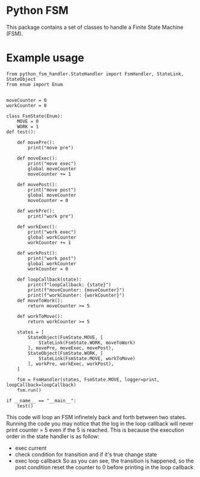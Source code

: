 # Python FSM
This package contains a set of classes to handle a Finite State Machine (FSM).

# Example usage
```
from python_fsm_handler.StateHandler import FsmHandler, StateLink, StateObject
from enum import Enum


moveCounter = 0
workCounter = 0

class FsmState(Enum):
    MOVE = 0
    WORK = 1
def test():

    def movePre():
        print("move pre")

    def moveExec():
        print("move exec")
        global moveCounter
        moveCounter += 1

    def movePost():
        print("move post")
        global moveCounter
        moveCounter = 0

    def workPre():
        print("work pre")
    
    def workExec():
        print("work exec")
        global workCounter
        workCounter += 1
    
    def workPost():
        print("work post")
        global workCounter
        workCounter = 0

    def loopCallback(state):
        print(f"loopCallback: {state}")
        print(f"moveCounter: {moveCounter}")
        print(f"workCounter: {workCounter}")
    def moveToWork():
        return moveCounter >= 5
    
    def workToMove():
        return workCounter >= 5

    states = [
        StateObject(FsmState.MOVE, [
            StateLink(FsmState.WORK, moveToWork)
        ], movePre, moveExec, movePost),
        StateObject(FsmState.WORK, [
            StateLink(FsmState.MOVE, workToMove)
        ], workPre, workExec, workPost),
    ]

    fsm = FsmHandler(states, FsmState.MOVE, logger=print, loopCallback=loopCallback)
    fsm.run()

if __name__ == "__main__":
    test()
```

This code will loop an FSM infinetely back and forth between two states. Running the code you may notice that the log in the loop callback will never print counter = 5 even if the 5 is reached. This is because the execution order in the state handler is as follow:
- exec current
- check condition for transition and if it's true change state
- exec loop callback
So as you can see, the transition is happened, so the post condition reset the counter to 0 before printing in the loop callback